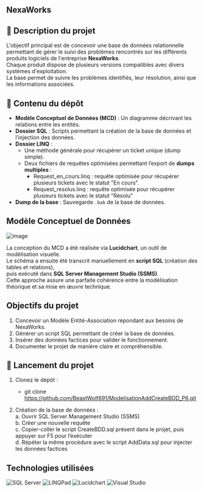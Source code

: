 ## NexaWorks 

## 📝 Description du projet  

L'objectif principal est de concevoir une base de données relationnelle permettant de gérer le suivi des problèmes rencontrés sur les différents produits logiciels de l'entreprise **NexaWorks**.  
Chaque produit dispose de plusieurs versions compatibles avec divers systèmes d'exploitation.  
La base permet de suivre les problèmes identifiés, leur résolution, ainsi que les informations associées.


## 📁 Contenu du dépôt  

- **Modèle Conceptuel de Données (MCD)** : Un diagramme décrivant les relations entre les entités.
- **Dossier SQL** : Scripts permettant la création de la base de données et l’injection des données.
- **Dossier LINQ** :
  - Une méthode générale pour récupérer un ticket unique (dump simple).
  - Deux fichiers de requêtes optimisées permettant l’export de **dumps multiples** :
    - Request_en_cours.linq : requête optimisée pour récupérer plusieurs tickets avec le statut "En cours".
    - Request_resolus.linq : requête optimisée pour récupérer plusieurs tickets avec le statut "Résolu"
- **Dump de la base** : Sauvegarde `.bak` de la base de données.


## Modèle Conceptuel de Données  

![image](https://github.com/user-attachments/assets/8d2c3730-c282-4683-8b37-b6acf79f8994)  

La conception du MCD a été réalisée via **Lucidchart**, un outil de modélisation visuelle.  
Le schéma a ensuite été transcrit manuellement en **script SQL** (création des tables et relations),  
puis exécuté dans **SQL Server Management Studio (SSMS)**.  
Cette approche assure une parfaite cohérence entre la modélisation théorique et sa mise en œuvre technique.


## Objectifs du projet  

1. Concevoir un Modèle Entité-Association répondant aux besoins de NexaWorks.  
2. Générer un script SQL permettant de créer la base de données.  
3. Insérer des données factices pour valider le fonctionnement.  
4. Documenter le projet de manière claire et compréhensible.  


## 🚀 Lancement du projet  

1. Clonez le dépôt :
    - git clone https://github.com/BeastWolf691/ModelisationAddCreateBDD_P6.git

2. Création de la base de données :  
  a. Ouvrir SQL Server Management Studio (SSMS)  
  b. Créer une nouvelle requête  
  c. Copier-coller le script CreateBDD.sql présent dans le projet, puis appuyer sur F5 pour l’exécuter  
  d. Répéter la même procédure avec le script AddData.sql pour injecter les données factices  


## Technologies utilisées  

<p align="left"> 
  <img src="https://img.shields.io/badge/SQL%20Server-CC2927?style=for-the-badge&logo=microsoftsqlserver&logoColor=white" alt="SQL Server" /> 
  <img src="https://img.shields.io/badge/LINQPad-006400?style=for-the-badge&logo=data&logoColor=white" alt="LINQPad" /> 
  <img src="https://img.shields.io/badge/Lucidchart-FF8000?style=for-the-badge&logo=lucidchart&logoColor=white" alt="Lucidchart" /> 
  <img src="https://img.shields.io/badge/Visual%20Studio-5C2D91?style=for-the-badge&logo=visualstudio&logoColor=white" alt="Visual Studio"/> </p> 
  
